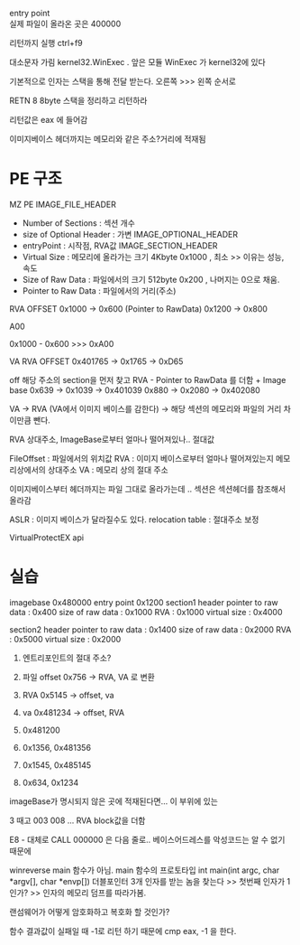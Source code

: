 entry point  
실제 파일이 올라온 곳은 400000    

리턴까지 실행 ctrl+f9


대소문자 가림 
kernel32.WinExec       . 앞은 모듈 WinExec 가 kernel32에 있다  

기본적으로 인자는 스택을 통해 전달 받는다. 오른쪽 >>> 왼쪽 순서로 

RETN 8    8byte 스택을 정리하고 리턴하라  

리턴값은 eax 에 들어감   

이미지베이스
헤더까지는 메모리와 같은 주소?거리에 적재됨 

# PE 구조
MZ
PE
IMAGE_FILE_HEADER 
- Number of Sections : 섹션 개수 
- size of Optional Header : 가변
IMAGE_OPTIONAL_HEADER
- entryPoint : 시작점, RVA값
IMAGE_SECTION_HEADER 
- Virtual Size : 메모리에 올라가는 크기      4Kbyte 0x1000 ,  최소  >> 이유는 성능, 속도 
- Size of Raw Data : 파일에서의 크기    512byte 0x200 ,  나머지는 0으로 채움. 
- Pointer to Raw Data : 파일에서의 거리(주소)

RVA              OFFSET
0x1000   ->   0x600  (Pointer to RawData)
0x1200  ->    0x800

A00

0x1000 - 0x600     >>>    0xA00  

VA                      RVA            OFFSET
0x401765    ->  0x1765  ->  0xD65

off   해당 주소의 section을 먼저 찾고 RVA - Pointer to RawData  를 더함 + Image base
0x639   ->  0x1039   ->  0x401039
0x880  -> 0x2080   -> 0x402080

VA -> RVA (VA에서 이미지 베이스를 감한다) -> 해당 섹션의 메모리와 파일의 거리 차이만큼 뺀다. 


RVA 상대주소, ImageBase로부터 얼마나 떨어져있나.. 절대값 


FileOffset : 파일에서의 위치값
RVA : 이미지 베이스로부터 얼마나 떨어져있는지 메모리상에서의 상대주소
VA : 메모리 상의 절대 주소

이미지베이스부터 헤더까지는 파일 그대로 올라가는데 .. 섹션은 섹션헤더를 참조해서  올라감    

ASLR : 이미지 베이스가 달라질수도 있다. relocation table : 절대주소 보정    


VirtualProtectEX api


# 실습
imagebase 0x480000
entry point 0x1200
section1 header 
pointer to raw data : 0x400
size of raw data : 0x1000
RVA : 0x1000
virtual size : 0x4000

section2 header
pointer to raw data : 0x1400
size of raw data : 0x2000
RVA : 0x5000
virtual size : 0x2000

1. 엔트리포인트의 절대 주소?
2. 파일 offset 0x756 -> RVA, VA 로 변환
3. RVA 0x5145 -> offset, va
4. va 0x481234  -> offset, RVA


1. 0x481200
2. 0x1356, 0x481356
3. 0x1545, 0x485145
4. 0x634, 0x1234


imageBase가 명시되지 않은 곳에 적재된다면... 이 부위에 있는 

3 때고 003 008   ... RVA block값을 더함

E8  - 대체로 CALL  000000 은 다음 줄로.. 
베이스어드레스를 악성코드는 알 수 없기 때문에 


winreverse
main 함수가 아님.
main 함수의 프로토타입
int main(int argc, char *argv[], char *envp[])  더블포인터
3개 인자를 받는 놈을 찾는다  >> 첫번째 인자가 1인가? >> 인자의 메모리 덤프를 따라가봄. 

랜섬웨어가 어떻게 암호화하고 복호화 할 것인가?

함수 결과값이 실패일 때 -1로 리턴 하기 때문에 cmp eax, -1 을 한다.  